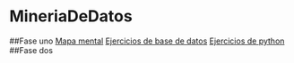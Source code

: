 # MineriaDeDatos
##Fase uno
[Mapa mental](https://github.com/YaelGarciaPartida/MineriaDeDatos/blob/main/MapaMental_1_1797297.pdf)
[Ejercicios de base de datos](https://github.com/mariagarnica/_mineria/blob/main/Equipo_2-Ejercicio%20Base%20de%20Datos.pdf)
[Ejercicios de python](https://github.com/YaelGarciaPartida/MineriaDeDatos/blob/main/Ej_Python_1797297.ipynb)
##Fase dos
